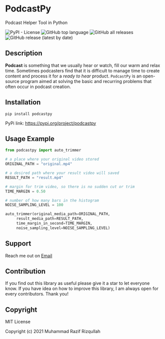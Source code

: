 # PodcastPy

Podcast Helper Tool in Python

![PyPI - License](https://img.shields.io/pypi/l/podcastpy)
![GitHub top language](https://img.shields.io/github/languages/top/eiproject/PodcastPy)
![GitHub all releases](https://img.shields.io/github/downloads/eiproject/PodcastPy/total)
![GitHub release (latest by date)](https://img.shields.io/github/v/release/eiproject/podcastpy)

## Description

**Podcast** is something that we usually hear or watch, fill our warm and relax time. Sometimes podcasters find that it is difficult to manage time to create content and process it for a *ready to hear* product. `PodcastPy` is an open-source program aimed at solving the basic and recurring problems that often occur in podcast creation.

## Installation

```console
pip install podcastpy
```

PyPi link: <https://pypi.org/project/podcastpy>

## Usage Example

```python
from podcastpy import auto_trimmer

# a place where your original video stored
ORIGINAL_PATH = "original.mp4"

# a desired path where your result video will saved
RESULT_PATH = "result.mp4"

# margin for trim video, so there is no sudden cut or trim
TIME_MARGIN = 0.50

# number of how many bars in the histogram
NOISE_SAMPLING_LEVEL = 100

auto_trimmer(original_media_path=ORIGINAL_PATH,
     result_media_path=RESULT_PATH,
     time_margin_in_second=TIME_MARGIN,
     noise_sampling_level=NOISE_SAMPLING_LEVEL)

```

## Support

Reach me out on [Email](mailto:razifrizqullah@gmail.com "razifrizqullah@gmail.com")

## Contribution

If you find out this library as useful please give it a star to let everyone know.
If you have idea on how to improve this library, I am always open for every contributors. Thank you!

## Copyright

MIT License

Copyright (c) 2021 Muhammad Razif Rizqullah
